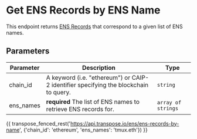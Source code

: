 # Get ENS Records by ENS Name

This endpoint returns [ENS Records](../models/ens_record_model.md) that correspond to a given list of ENS names.

## Parameters
| Parameter     | Description                                                                          | Type     | 
|---------------|--------------------------------------------------------------------------------------|----------|
| chain_id      | A keyword (i.e. "ethereum") or CAIP-2 identifier specifying the blockchain to query. | `string` | 
| ens_names | **required** The list of ENS names to retrieve ENS records for.   | `array of strings` | 

{{ transpose_fenced_rest('https://api.transpose.io/ens/ens-records-by-name', {'chain_id': 'ethereum', 'ens_names': 'tmux.eth'}) }}